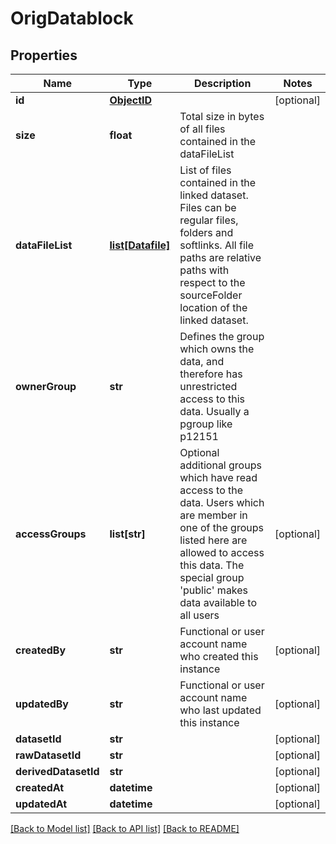 # OrigDatablock

## Properties
Name | Type | Description | Notes
------------ | ------------- | ------------- | -------------
**id** | [**ObjectID**](ObjectID.md) |  | [optional] 
**size** | **float** | Total size in bytes of all files contained in the dataFileList | 
**dataFileList** | [**list[Datafile]**](Datafile.md) | List of files contained in the linked dataset. Files can be regular files, folders and softlinks. All file paths are relative paths with respect to the sourceFolder location of the linked dataset. | 
**ownerGroup** | **str** | Defines the group which owns the data, and therefore has unrestricted access to this data. Usually a pgroup like p12151 | 
**accessGroups** | **list[str]** | Optional additional groups which have read access to the data. Users which are member in one of the groups listed here are allowed to access this data. The special group &#39;public&#39; makes data available to all users | [optional] 
**createdBy** | **str** | Functional or user account name who created this instance | [optional] 
**updatedBy** | **str** | Functional or user account name who last updated this instance | [optional] 
**datasetId** | **str** |  | [optional] 
**rawDatasetId** | **str** |  | [optional] 
**derivedDatasetId** | **str** |  | [optional] 
**createdAt** | **datetime** |  | [optional] 
**updatedAt** | **datetime** |  | [optional] 

[[Back to Model list]](../README.md#documentation-for-models) [[Back to API list]](../README.md#documentation-for-api-endpoints) [[Back to README]](../README.md)


